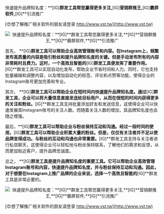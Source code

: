 快速提升品牌知名度：**[IG]**群发工具帮您赢得更多关注,**[IG]**营销群推王,**[IG]**霸屏软件,**[IG]**引流推广

[😍想了解推广相关软件的朋友请登录 http://www.vst.tw](http://www.vst.tw)

 <center><img src="https://vst.tw/MP4/tuiguang/png/7.png" alt="快速提升品牌知名度：**[IG]**群发工具帮您赢得更多关注,**[IG]**营销群推王,**[IG]**霸屏软件,**[IG]**引流推广"></center>

首先， **[IG]**群发工具可以帮助企业高效管理账号和内容。在Instagram上，频繁发布高质量的内容是吸引粉丝和提升品牌知名度的关键。但是手动发布所有的内容非常耗时且费力。这时，一个高效且智能的**[IG]**群发工具便发挥了重要作用。**[IG]**群发工具可以实现自动化发布，帮助企业节省时间和人力。同时，它也支持批量编辑和调整内容，以及增加自动化的标签、评论和点赞等功能，使得企业的Instagram账号更加完善和专业。

其次， **[IG]**群发工具可以帮助企业在短时间内快速提升品牌知名度。通过**[IG]**群发工具，企业可以将大量信息直接发送给目标用户，从而在很短的时间内获得更多的关注和粉丝。**[IG]**群发工具支持批量添加好友和发送信息，这使得企业可以快速发展其Instagram账号的关注人数。而随着关注人数的增加，其品牌知名度也会随之增强。

最后，**[IG]**群发工具可以帮助企业与粉丝保持互动和沟通。经过一段时间的使用，**[IG]**群发工具可以帮助企业积累大量的粉丝。但是，仅仅有关注者并不足以使品牌变得成功。与粉丝的互动和沟通也非常重要。**[IG]**群发工具支持与关注者进行私信聊天，这使得企业可以轻松地与粉丝保持联系，了解他们的需求和反馈，从而更加贴近客户，提升品牌忠诚度。

总之， **[IG]**群发工具是提升品牌知名度的重要工具。它可以帮助企业高效管理Instagram账号和内容，快速提升品牌知名度，并与粉丝保持互动和沟通。因此，对于想要在Instagram上推广品牌的企业来说，选择一个高效且智能的**[IG]**群发工具是非常必要的。

 <center><img src="https://vst.tw/MP4/tuiguang/png/4.png" alt="快速提升品牌知名度：**[IG]**群发工具帮您赢得更多关注,**[IG]**营销群推王,**[IG]**霸屏软件,**[IG]**引流推广"></center>

[😍想了解推广相关软件的朋友请登录 http://www.vst.tw](http://www.vst.tw)



